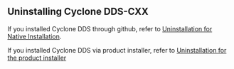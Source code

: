 ## Uninstalling Cyclone DDS-CXX

If you installed Cyclone DDS through github, refer to [Uninstallation for Native Installation](InstallCycloneDDS-CXX/uninstallation-for-native-installation.html).

If you installed Cyclone DDS via product installer, refer to [Uninstallation for the product installer](InstallCycloneDDS-CXX/uninstallation-for-the-product-installer.html)

